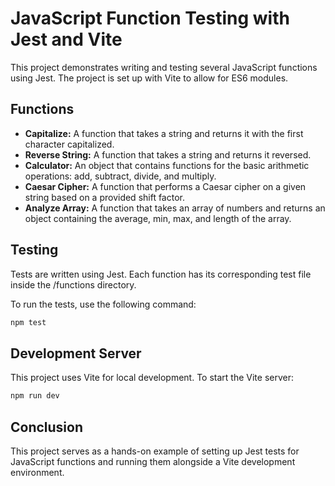 # JavaScript Function Testing with Jest and Vite

This project demonstrates writing and testing several JavaScript functions using Jest. The project is set up with Vite to allow for ES6 modules.

## Functions
- **Capitalize:** A function that takes a string and returns it with the first character capitalized.
- **Reverse String:** A function that takes a string and returns it reversed.
- **Calculator:** An object that contains functions for the basic arithmetic operations: add, subtract, divide, and multiply.
- **Caesar Cipher:** A function that performs a Caesar cipher on a given string based on a provided shift factor.
- **Analyze Array:** A function that takes an array of numbers and returns an object containing the average, min, max, and length of the array.

## Testing
Tests are written using Jest. Each function has its corresponding test file inside the /functions directory.

To run the tests, use the following command:

```bash
npm test
```

## Development Server
This project uses Vite for local development. To start the Vite server:

```bash
npm run dev
```

## Conclusion
This project serves as a hands-on example of setting up Jest tests for JavaScript functions and running them alongside a Vite development environment.